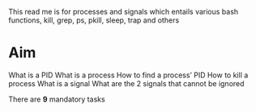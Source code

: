 This read me is for processes and signals which entails various bash functions, kill, grep, ps, pkill, sleep, trap and others

# Aim
What is a PID
What is a process
How to find a process’ PID
How to kill a process
What is a signal
What are the 2 signals that cannot be ignored

There are **9** mandatory tasks
